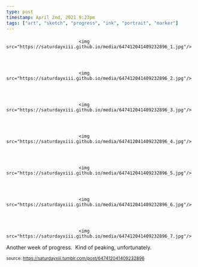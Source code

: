 ```yaml
---
type: post
timestamp: April 2nd, 2021 9:23pm
tags: ["art", "sketch", "progress", "ink", "portrait", "marker"]
---
```

####


                               <img src="https://saturdayxiii.github.io/media/647412041409232896_1.jpg"/>
                           

                                                                                                                           

                               <img src="https://saturdayxiii.github.io/media/647412041409232896_2.jpg"/>
                           

                                                                                                                           

                               <img src="https://saturdayxiii.github.io/media/647412041409232896_3.jpg"/>
                           

                                                                                                                           

                               <img src="https://saturdayxiii.github.io/media/647412041409232896_4.jpg"/>
                           

                                                                                                                           

                               <img src="https://saturdayxiii.github.io/media/647412041409232896_5.jpg"/>
                           

                                                                                                                           

                               <img src="https://saturdayxiii.github.io/media/647412041409232896_6.jpg"/>
                           

                                                                                                                           

                               <img src="https://saturdayxiii.github.io/media/647412041409232896_7.jpg"/>
                           

                                                                                                                      
Another week of progress.  Kind of peaking, unfortunately.<br/>
 
                                    
                
                
                
                
                                
<small>source: https://saturdayxiii.tumblr.com/post/647412041409232896</small>